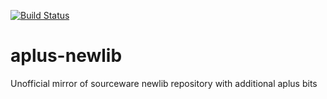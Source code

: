 [![Build Status](https://travis-ci.com/kwrx/aplus-newlib.svg?branch=master)](https://travis-ci.com/kwrx/aplus-newlib)
# aplus-newlib
Unofficial mirror of sourceware newlib repository with additional aplus bits 
